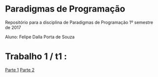 # Paradigmas de Programação
Repositório para a disciplina de Paradigmas de Programação
1º semestre de 2017

Aluno: Felipe Dalla Porta de Souza

# Trabalho 1 / t1 :
[Parte 1](t1/t1parte1.py)
[Parte 2](t1/t1parte2.py)
